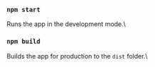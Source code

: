 ### `npm start`

Runs the app in the development mode.\

### `npm build`

Builds the app for production to the `dist` folder.\
